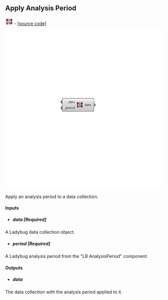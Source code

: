 ## Apply Analysis Period
![](../../images/icons/Apply_Analysis_Period.png) - [[source code]](https://github.com/ladybug-tools/ladybug-grasshopper/blob/master/ladybug_grasshopper/src//LB%20Apply%20Analysis%20Period.py)

![](../../images/components/Apply_Analysis_Period.png)

Apply an analysis period to a data collection.
 



#### Inputs
* ##### data [Required]
A Ladybug data collection object. 
* ##### period [Required]
A Ladybug analysis period from the "LB AnalysisPeriod" component. 

#### Outputs
* ##### data
The data collection with the analysis period applied to it. 